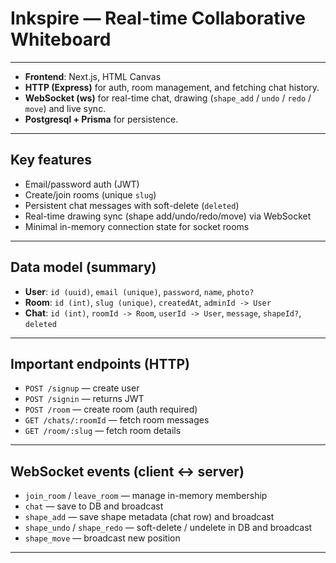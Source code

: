 # Inkspire — Real-time Collaborative Whiteboard

---

- **Frontend**: Next.js, HTML Canvas  
- **HTTP (Express)** for auth, room management, and fetching chat history.  
- **WebSocket (ws)** for real-time chat, drawing (`shape_add` / `undo` / `redo` / `move`) and live sync.  
- **Postgresql + Prisma** for persistence.

---

## Key features

- Email/password auth (JWT)  
- Create/join rooms (unique `slug`)  
- Persistent chat messages with soft-delete (`deleted`)  
- Real-time drawing sync (shape add/undo/redo/move) via WebSocket  
- Minimal in-memory connection state for socket rooms  

---

## Data model (summary)

- **User**: `id (uuid)`, `email (unique)`, `password`, `name`, `photo?`  
- **Room**: `id (int)`, `slug (unique)`, `createdAt`, `adminId -> User`  
- **Chat**: `id (int)`, `roomId -> Room`, `userId -> User`, `message`, `shapeId?`, `deleted`  

---

## Important endpoints (HTTP)

- `POST /signup` — create user  
- `POST /signin` — returns JWT  
- `POST /room` — create room (auth required)  
- `GET /chats/:roomId` — fetch room messages  
- `GET /room/:slug` — fetch room details  

---

## WebSocket events (client ↔ server)

- `join_room` / `leave_room` — manage in-memory membership  
- `chat` — save to DB and broadcast  
- `shape_add` — save shape metadata (chat row) and broadcast  
- `shape_undo` / `shape_redo` — soft-delete / undelete in DB and broadcast  
- `shape_move` — broadcast new position  

---